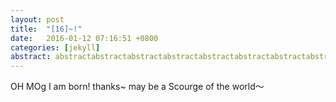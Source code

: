 ```yaml
---
layout: post
title:  "[16]~!"
date:   2016-01-12 07:16:51 +0800
categories: [jekyll] 
abstract: abstractabstractabstractabstractabstractabstractabstractabstractabstract
---
```


OH MOg
I am born! thanks~ may be a Scourge of the world～
